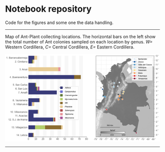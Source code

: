 # Notebook repository

Code for the figures and some one the data handling.


---

Map of Ant-Plant collecting locations. The horizontal bars on the left show the total number of Ant colonies sampled on each location by genus. *W=* Western Cordillera, *C=* Central Cordillera, *E=* Eastern Cordillera.

![Collection map](https://github.com/mftorres/Azteca-Tococa/blob/master/img/Figure_1_map_antcollections.png)

---
